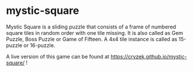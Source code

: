 # mystic-square
Mystic Square is a sliding puzzle that consists of a frame of numbered square tiles in random order with one tile missing. It is also called as Gem Puzzle, Boss Puzzle or Game of Fifteen. A 4x4 tile instance is called as 15-puzzle or 16-puzzle.

A live version of this game can be found at https://cryzek.github.io/mystic-square/ !

